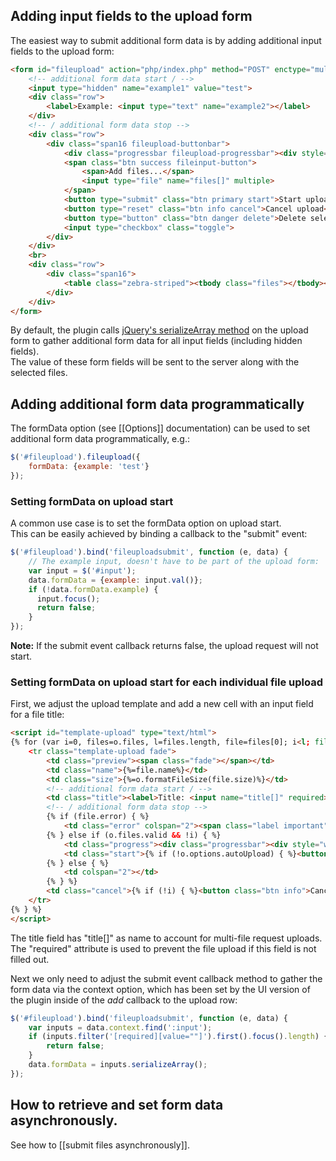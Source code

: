 ## Adding input fields to the upload form
The easiest way to submit additional form data is by adding additional input fields to the upload form:

```html
<form id="fileupload" action="php/index.php" method="POST" enctype="multipart/form-data">
    <!-- additional form data start / -->
    <input type="hidden" name="example1" value="test">
    <div class="row">
        <label>Example: <input type="text" name="example2"></label>
    </div>
    <!-- / additional form data stop -->
    <div class="row">
        <div class="span16 fileupload-buttonbar">
            <div class="progressbar fileupload-progressbar"><div style="width:0%;"></div></div>
            <span class="btn success fileinput-button">
                <span>Add files...</span>
                <input type="file" name="files[]" multiple>
            </span>
            <button type="submit" class="btn primary start">Start upload</button>
            <button type="reset" class="btn info cancel">Cancel upload</button>
            <button type="button" class="btn danger delete">Delete selected</button>
            <input type="checkbox" class="toggle">
        </div>
    </div>
    <br>
    <div class="row">
        <div class="span16">
            <table class="zebra-striped"><tbody class="files"></tbody></table>
        </div>
    </div>
</form>
```

By default, the plugin calls [jQuery's serializeArray method](http://api.jquery.com/serializeArray) on the upload form to gather additional form data for all input fields (including hidden fields).  
The value of these form fields will be sent to the server along with the selected files.

## Adding additional form data programmatically
The formData option (see [[Options]] documentation) can be used to set additional form data programmatically, e.g.:

```js
$('#fileupload').fileupload({
    formData: {example: 'test'}
});
```

### Setting formData on upload start
A common use case is to set the formData option on upload start.  
This can be easily achieved by binding a callback to the "submit" event:

```js
$('#fileupload').bind('fileuploadsubmit', function (e, data) {
    // The example input, doesn't have to be part of the upload form:
    var input = $('#input');
    data.formData = {example: input.val()};
    if (!data.formData.example) {
      input.focus();
      return false;
    }
});
```

**Note:**
If the submit event callback returns false, the upload request will not start.

### Setting formData on upload start for each individual file upload
First, we adjust the upload template and add a new cell with an input field for a file title:  

```html
<script id="template-upload" type="text/html">
{% for (var i=0, files=o.files, l=files.length, file=files[0]; i<l; file=files[++i]) { %}
    <tr class="template-upload fade">
        <td class="preview"><span class="fade"></span></td>
        <td class="name">{%=file.name%}</td>
        <td class="size">{%=o.formatFileSize(file.size)%}</td>
        <!-- additional form data start / -->
        <td class="title"><label>Title: <input name="title[]" required></label></td>
        <!-- / additional form data stop -->
        {% if (file.error) { %}
            <td class="error" colspan="2"><span class="label important">Error</span> {%=fileUploadErrors[file.error] || file.error%}</td>
        {% } else if (o.files.valid && !i) { %}
            <td class="progress"><div class="progressbar"><div style="width:0%;"></div></div></td>
            <td class="start">{% if (!o.options.autoUpload) { %}<button class="btn primary">Start</button>{% } %}</td>
        {% } else { %}
            <td colspan="2"></td>
        {% } %}
        <td class="cancel">{% if (!i) { %}<button class="btn info">Cancel</button>{% } %}</td>
    </tr>
{% } %}
</script>
```

The title field has "title[]" as name to account for multi-file request uploads. The "required" attribute is used to prevent the file upload if this field is not filled out.

Next we only need to adjust the submit event callback method to gather the form data via the context option, which has been set by the UI version of the plugin inside of the *add* callback to the upload row:

```js
$('#fileupload').bind('fileuploadsubmit', function (e, data) {
    var inputs = data.context.find(':input');
    if (inputs.filter('[required][value=""]').first().focus().length) {
        return false;
    }
    data.formData = inputs.serializeArray();
});
```

## How to retrieve and set form data asynchronously.
See how to [[submit files asynchronously]].